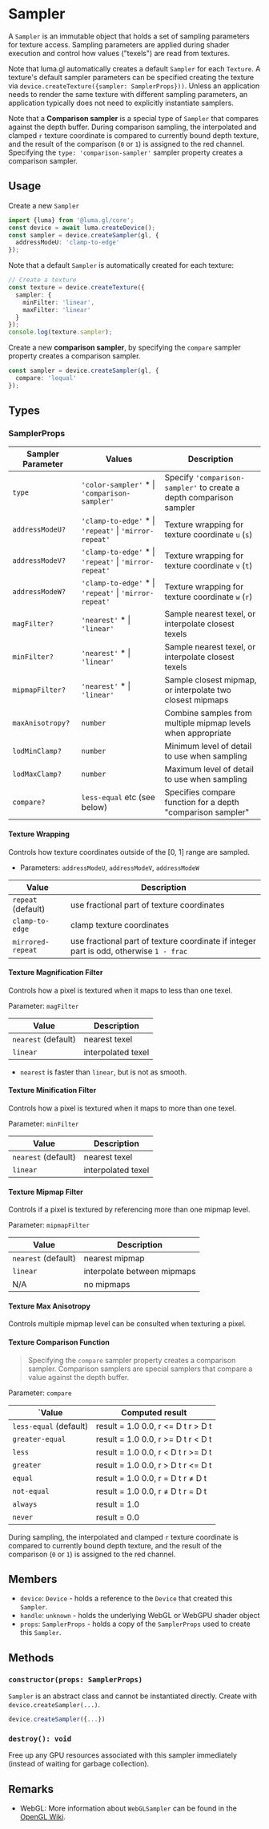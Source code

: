 # Sampler

A `Sampler` is an immutable object that holds a set of sampling parameters for texture access.
Sampling parameters are applied during shader execution and control how values ("texels")
are read from textures.

Note that luma.gl automatically creates a default `Sampler` for each `Texture`.
A texture's default sampler parameters can be specified creating the texture via `device.createTexture({sampler: SamplerProps}))`.
Unless an application needs to render the same texture with different sampling parameters,
an application typically does not need to explicitly instantiate samplers.

Note that a **Comparison sampler** is a special type of `Sampler` that compares against the depth buffer.
During comparison sampling, the interpolated and clamped `r` texture coordinate is compared to currently bound depth texture,
and the result of the comparison (`0` or `1`) is assigned to the red channel.
Specifying the `type: 'comparison-sampler'` sampler property creates a comparison sampler.

## Usage

Create a new `Sampler`

```typescript
import {luma} from '@luma.gl/core';
const device = await luma.createDevice();
const sampler = device.createSampler(gl, {
  addressModeU: 'clamp-to-edge'
});
```

Note that a default `Sampler` is automatically created for each texture:

```typescript
// Create a texture
const texture = device.createTexture({
  sampler: {
    minFilter: 'linear',
    maxFilter: 'linear'
  }
});
console.log(texture.sampler);
```

Create a new **comparison sampler**, by specifying the `compare` sampler property creates a comparison sampler.

```typescript
const sampler = device.createSampler(gl, {
  compare: 'lequal'
});
```

## Types

### SamplerProps

| Sampler Parameter | Values                                                  | Description                                                         |
| ----------------- | ------------------------------------------------------- | ------------------------------------------------------------------- |
| `type`            | `'color-sampler'` \* \| `'comparison-sampler'`          | Specify `'comparison-sampler'` to create a depth comparison sampler |
| `addressModeU?`   | `'clamp-to-edge'` \* \| `'repeat'` \| `'mirror-repeat'` | Texture wrapping for texture coordinate `u` (`s`)                   |
| `addressModeV?`   | `'clamp-to-edge'` \* \| `'repeat'` \| `'mirror-repeat'` | Texture wrapping for texture coordinate `v` (`t`)                   |
| `addressModeW?`   | `'clamp-to-edge'` \* \| `'repeat'` \| `'mirror-repeat'` | Texture wrapping for texture coordinate `w` (`r`)                   |
| `magFilter?`      | `'nearest'` \* \| `'linear'`                            | Sample nearest texel, or interpolate closest texels                 |
| `minFilter?`      | `'nearest'` \* \| `'linear'`                            | Sample nearest texel, or interpolate closest texels                 |
| `mipmapFilter?`   | `'nearest'` \* \| `'linear'`                            | Sample closest mipmap, or interpolate two closest mipmaps           |
| `maxAnisotropy?`  | `number`                                                | Combine samples from multiple mipmap levels when appropriate        |
| `lodMinClamp?`    | `number`                                                | Minimum level of detail to use when sampling                        |
| `lodMaxClamp?`    | `number`                                                | Maximum level of detail to use when sampling                        |
| `compare?`        | `less-equal` etc (see below)                            | Specifies compare function for a depth "comparison sampler"         |

#### Texture Wrapping

Controls how texture coordinates outside of the [0, 1] range are sampled.

- Parameters: `addressModeU`, `addressModeV`, `addressModeW`

| Value              | Description                                                                            |
| ------------------ | -------------------------------------------------------------------------------------- |
| `repeat` (default) | use fractional part of texture coordinates                                             |
| `clamp-to-edge`    | clamp texture coordinates                                                              |
| `mirrored-repeat`  | use fractional part of texture coordinate if integer part is odd, otherwise `1 - frac` |

#### Texture Magnification Filter

Controls how a pixel is textured when it maps to less than one texel.

Parameter: `magFilter`

| Value               | Description        |
| ------------------- | ------------------ |
| `nearest` (default) | nearest texel      |
| `linear`            | interpolated texel |

- `nearest` is faster than `linear`, but is not as smooth.

#### Texture Minification Filter

Controls how a pixel is textured when it maps to more than one texel.

Parameter: `minFilter`

| Value               | Description        |
| ------------------- | ------------------ |
| `nearest` (default) | nearest texel      |
| `linear`            | interpolated texel |

#### Texture Mipmap Filter

Controls if a pixel is textured by referencing more than one mipmap level.

Parameter: `mipmapFilter`

| Value               | Description                 |
| ------------------- | --------------------------- |
| `nearest` (default) | nearest mipmap              |
| `linear`            | interpolate between mipmaps |
| N/A                 | no mipmaps                  |

#### Texture Max Anisotropy

Controls multiple mipmap level can be consulted when texturing a pixel.

#### Texture Comparison Function

> Specifying the `compare` sampler property creates a comparison sampler.
> Comparison samplers are special samplers that compare a value against the depth buffer.

Parameter: `compare`

| `Value                 | Computed result                    |
| ---------------------- | ---------------------------------- |
| `less-equal` (default) | result = 1.0 0.0, r \<\= D t r > D t |
| `greater-equal`        | result = 1.0 0.0, r \>\= D t r < D t |
| `less`                 | result = 1.0 0.0, r < D t r \>\= D t |
| `greater`              | result = 1.0 0.0, r > D t r \<\= D t |
| `equal`                | result = 1.0 0.0, r = D t r ≠ D t  |
| `not-equal`            | result = 1.0 0.0, r ≠ D t r = D t  |
| `always`               | result = 1.0                       |
| `never`                | result = 0.0                       |

During sampling, the interpolated and clamped `r` texture coordinate is compared to currently bound depth texture,
and the result of the comparison (`0` or `1`) is assigned to the red channel.

## Members

- `device`: `Device` - holds a reference to the `Device` that created this `Sampler`.
- `handle`: `unknown` - holds the underlying WebGL or WebGPU shader object
- `props`: `SamplerProps` - holds a copy of the `SamplerProps` used to create this `Sampler`.

## Methods

### `constructor(props: SamplerProps)`

`Sampler` is an abstract class and cannot be instantiated directly. Create with `device.createSampler(...)`.

```typescript
device.createSampler({...})
```

### `destroy(): void`

Free up any GPU resources associated with this sampler immediately (instead of waiting for garbage collection).


## Remarks

- WebGL: More information about `WebGLSampler` can be found in the [OpenGL Wiki](https://www.khronos.org/opengl/wiki/Sampler_Object).
